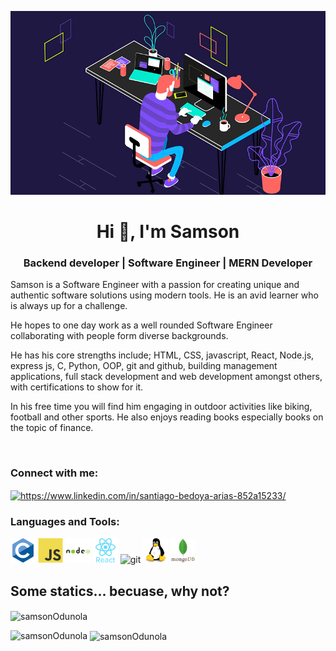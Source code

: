 ![plot](/header_gif.gif)
<h1 align="center">Hi 👋, I'm Samson</h1>
<h3 align="center"><b>Backend developer | Software Engineer | MERN Developer</b></h3>
<p></p>

Samson is a Software Engineer with a passion for creating unique and authentic software solutions using modern tools. He is an avid learner who is always up for a challenge.

He hopes to one day work as a well rounded Software Engineer collaborating with people form diverse backgrounds.

He has his core strengths include; HTML, CSS, javascript, React, Node.js, express js, C, Python, OOP, git and github, building management applications, full stack development and web development amongst others, with certifications to show for it.

In his free time you will find him engaging in outdoor activities like biking, football and other sports. He also enjoys reading books especially books on the topic of finance.

<p>&nbsp</p>

<h3 align="left">Connect with me:</h3>
<p align="left">
<a href="https://www.linkedin.com/in/adejola-odunola-25171780/" target="blank"><img align="center" src="https://raw.githubusercontent.com/rahuldkjain/github-profile-readme-generator/master/src/images/icons/Social/linked-in-alt.svg" alt="https://www.linkedin.com/in/santiago-bedoya-arias-852a15233/" height="30" width="40" /></a>
</p>
<p></p>

<h3 align="left">Languages and Tools:</h3>
<p align="left"> 	
	<img src="https://raw.githubusercontent.com/devicons/devicon/master/icons/c/c-original.svg" alt="c" width="40" height="40"/>
	<img src="https://raw.githubusercontent.com/devicons/devicon/master/icons/javascript/javascript-original.svg" alt="javascript" width="40" height="40"/>
	<img src="https://raw.githubusercontent.com/devicons/devicon/master/icons/nodejs/nodejs-original-wordmark.svg" alt="nodejs" width="40" height="40"/>
	<img src="https://raw.githubusercontent.com/devicons/devicon/master/icons/react/react-original-wordmark.svg" alt="nodejs" width="40" height="40"/>	
	<img src="https://www.vectorlogo.zone/logos/git-scm/git-scm-icon.svg" alt="git" width="40" height="40"/>
	<img src="https://raw.githubusercontent.com/devicons/devicon/master/icons/linux/linux-original.svg" alt="linux" width="40" height="40"/>
	<img src="https://raw.githubusercontent.com/devicons/devicon/master/icons/mongodb/mongodb-original-wordmark.svg" alt="mongodb" width="40" height="40"/>	
</p>
<p></p>

<h2 align="left">Some statics... becuase, why not?</h2>
<!-- [![Sarthak's GitHub activity graph](https://activity-graph.herokuapp.com/graph?username=samsonOdunola&&theme=xcode)](https://github.com/samsonOdunola) -->

<p><img align="center" src="https://github-readme-streak-stats.herokuapp.com/?user=samsonOdunola&&theme=tokyonight" alt="samsonOdunola" /></p>

<p><img align="left" src="https://github-readme-stats.vercel.app/api/top-langs?username=samsonOdunola&show_icons=true&locale=en&layout=compact&theme=tokyonight" alt="samsonOdunola" /></p>

<p>&nbsp;<img align="center" src="https://github-readme-stats.vercel.app/api?username=samsonOdunola&show_icons=true&locale=en&theme=tokyonight" alt="samsonOdunola" /></p>
